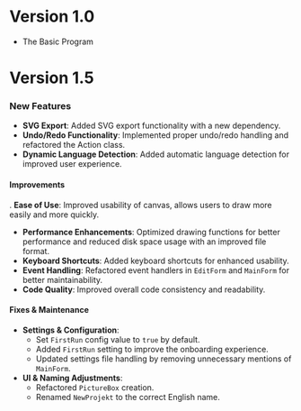 # Version 1.0
- The Basic Program
# Version 1.5
### New Features  
- **SVG Export**: Added SVG export functionality with a new dependency.  
- **Undo/Redo Functionality**: Implemented proper undo/redo handling and refactored the Action class.  
- **Dynamic Language Detection**: Added automatic language detection for improved user experience.  

#### Improvements  
. **Ease of Use**: Improved usability of canvas, allows users to draw more easily and more quickly.
- **Performance Enhancements**: Optimized drawing functions for better performance and reduced disk space usage with an improved file format.  
- **Keyboard Shortcuts**: Added keyboard shortcuts for enhanced usability.  
- **Event Handling**: Refactored event handlers in `EditForm` and `MainForm` for better maintainability.  
- **Code Quality**: Improved overall code consistency and readability.  

#### Fixes & Maintenance  
- **Settings & Configuration**:  
  - Set `FirstRun` config value to `true` by default.  
  - Added `FirstRun` setting to improve the onboarding experience.  
  - Updated settings file handling by removing unnecessary mentions of `MainForm`.  
- **UI & Naming Adjustments**:  
  - Refactored `PictureBox` creation.  
  - Renamed `NewProjekt` to the correct English name.